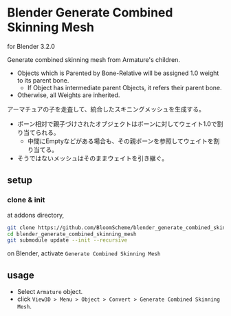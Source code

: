 # Blender Generate Combined Skinning Mesh

for Blender 3.2.0

Generate combined skinning mesh from Armature's children.

- Objects which is Parented by Bone-Relative will be assigned 1.0 weight to its parent bone.
  - If Object has intermediate parent Objects, it refers their parent bone.
- Otherwise, all Weights are inherited.


アーマチュアの子を走査して、統合したスキニングメッシュを生成する。

- ボーン相対で親子づけされたオブジェクトはボーンに対してウェイト1.0で割り当てられる。
  - 中間にEmptyなどがある場合も、その親ボーンを参照してウェイトを割り当てる。
- そうではないメッシュはそのままウェイトを引き継ぐ。

## setup

### clone & init

at addons directory,

```bash
git clone https://github.com/BloomScheme/blender_generate_combined_skinning_mesh.git
cd blender_generate_combined_skinning_mesh
git submodule update --init --recursive
```

on Blender, activate `Generate Combined Skinning Mesh`

## usage

- Select `Armature` object.
- click `View3D > Menu > Object > Convert > Generate Combined Skinning Mesh`.
